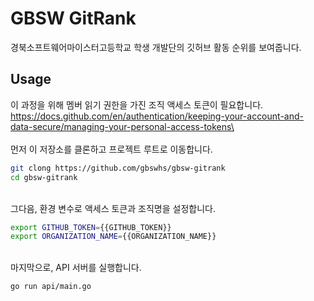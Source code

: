 # GBSW GitRank
경북소프트웨어마이스터고등학교 학생 개발단의 깃허브 활동 순위를 보여줍니다.

## Usage
이 과정을 위해 멤버 읽기 권한을 가진 조직 액세스 토큰이 필요합니다.\
https://docs.github.com/en/authentication/keeping-your-account-and-data-secure/managing-your-personal-access-tokens\
\
\
먼저 이 저장소를 클론하고 프로젝트 루트로 이동합니다.
```bash
git clong https://github.com/gbswhs/gbsw-gitrank
cd gbsw-gitrank
```
\
그다음, 환경 변수로 액세스 토큰과 조직명을 설정합니다.
```bash
export GITHUB_TOKEN={{GITHUB_TOKEN}}
export ORGANIZATION_NAME={{ORGANIZATION_NAME}}
```
\
마지막으로, API 서버를 실행합니다.
```bash
go run api/main.go
```
